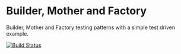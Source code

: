 # Builder, Mother and Factory

Builder, Mother and Factory testing patterns with a simple test driven example.

[![Build Status](https://travis-ci.org/raoufaghrout/java-testing.svg?branch=master)](https://travis-ci.org/raoufaghrout/java-testing)
